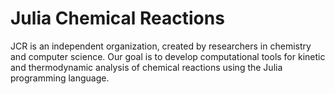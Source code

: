 # Julia Chemical Reactions

JCR is an independent organization, created by researchers in chemistry and computer science. Our goal is to develop computational tools for kinetic and thermodynamic analysis of chemical reactions using the Julia programming language.
